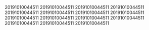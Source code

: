 20191010044511
20191010044511
20191010044511
20191010044511
20191010044511
20191010044511
20191010044511
20191010044511
20191010044511
20191010044511
20191010044511
20191010044511
20191010044511
20191010044511
20191010044511
